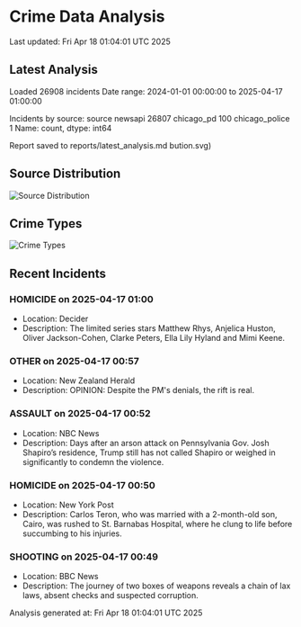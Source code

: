 # Crime Data Analysis
Last updated: Fri Apr 18 01:04:01 UTC 2025

## Latest Analysis

Loaded 26908 incidents
Date range: 2024-01-01 00:00:00 to 2025-04-17 01:00:00

Incidents by source:
source
newsapi           26807
chicago_pd          100
chicago_police        1
Name: count, dtype: int64

Report saved to reports/latest_analysis.md
bution.svg)

## Source Distribution
![Source Distribution](images/source_distribution.svg)

## Crime Types
![Crime Types](images/crime_types.svg)

## Recent Incidents

### HOMICIDE on 2025-04-17 01:00
- Location: Decider
- Description: The limited series stars Matthew Rhys, Anjelica Huston, Oliver Jackson-Cohen, Clarke Peters, Ella Lily Hyland and Mimi Keene.


### OTHER on 2025-04-17 00:57
- Location: New Zealand Herald
- Description: OPINION: Despite the PM's denials, the rift is real.


### ASSAULT on 2025-04-17 00:52
- Location: NBC News
- Description: Days after an arson attack on Pennsylvania Gov. Josh Shapiro’s residence, Trump still has not called Shapiro or weighed in significantly to condemn the violence.


### HOMICIDE on 2025-04-17 00:50
- Location: New York Post
- Description: Carlos Teron, who was married with a 2-month-old son, Cairo, was rushed to St. Barnabas Hospital, where he clung to life before succumbing to his injuries.


### SHOOTING on 2025-04-17 00:49
- Location: BBC News
- Description: The journey of two boxes of weapons reveals a chain of lax laws, absent checks and suspected corruption.

Analysis generated at: Fri Apr 18 01:04:01 UTC 2025
